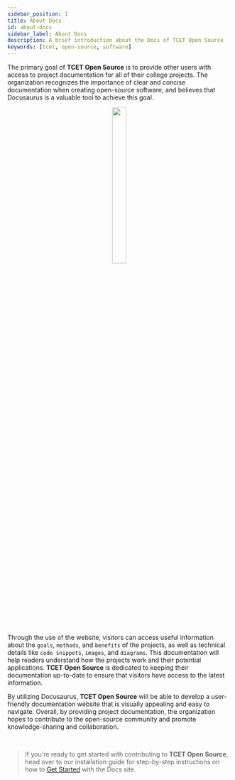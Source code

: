 ```yaml
---
sidebar_position: 1
title: About Docs
id: about-docs
sidebar_label: About Docs
description: A brief introduction about the Docs of TCET Open Source
keywords: [tcet, open-source, software]
---
```



The primary goal of **TCET Open Source** is to provide other users with access to project documentation for all of their college projects. The organization recognizes the importance of clear and  concise documentation when creating open-source software, and believes that Docusaurus is a valuable tool to achieve this goal.

<center>
    <img src="https://opensource.tcetmumbai.in/img/logo.png"  width="25%" height="30%" /> 
</center>

Through the use of the website, visitors can access useful information about the `goals`, `methods`, and `benefits` of the projects, as well as technical details like `code snippets`, `images`, and `diagrams`. This documentation will help readers understand how the projects work and their potential applications. **TCET Open Source** is dedicated to keeping their documentation up-to-date to ensure that visitors have access to the latest information.

By utilizing Docusaurus, **TCET Open Source** will be able to develop a user-friendly documentation website that is visually appealing and easy to navigate. Overall, by providing project documentation, the organization hopes to contribute to the open-source community and promote knowledge-sharing and collaboration.

<br />

> If you're ready to get started with contributing to **TCET Open Source**, head over to our installation guide for step-by-step instructions on how to [Get Started](getting-started.md) with the Docs site.




